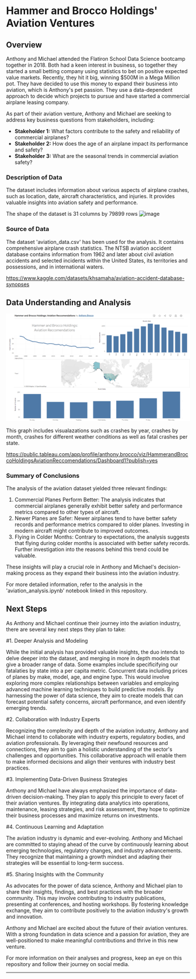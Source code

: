 # Hammer and Brocco Holdings' Aviation Ventures

## Overview

Anthony and Michael attended the Flatiron School Data Science bootcamp together in 2018. Both had a keen interest in business, so together they started a small betting company using statistics to bet on positive expected value markets. Recently, they hit it big, winning $500M in a Mega Million pot. They have decided to use this money to expand their business into aviation, which is Anthony's pet passion. They use a data-dependent approach to decide which projects to pursue and have started a commercial airplane leasing company.

As part of their aviation venture, Anthony and Michael are seeking to address key business questions from stakeholders, including:

- **Stakeholder 1:** What factors contribute to the safety and reliability of commercial airplanes?
- **Stakeholder 2:** How does the age of an airplane impact its performance and safety?
- **Stakeholder 3:** What are the seasonal trends in commercial aviation safety?

### Description of Data

The dataset includes information about various aspects of airplane crashes, such as location, date, aircraft characteristics, and injuries. It provides valuable insights into aviation safety and performance.

The shape of the dataset is 31 columns by 79899 rows
![image](https://github.com/brocc12/dsc-phase-1-project-v3/assets/126965400/efa7cf35-c831-4204-9410-b0120b3a8305)

### Source of Data

The dataset 'aviation_data.csv' has been used for the analysis. It contains comprehensive airplane crash statistics.
The NTSB aviation accident database contains information from 1962 and later about civil aviation accidents and selected incidents within the United States, its territories and possessions, and in international waters.

https://www.kaggle.com/datasets/khsamaha/aviation-accident-database-synopses

## Data Understanding and Analysis
![Alt text](./images/tableu_hbh.png)

This graph includes visualazations such as crashes by year, crashes by month, crashes for different weather conditions as well as fatal crashes per state.

https://public.tableau.com/app/profile/anthony.brocco/viz/HammerandBroccoHoldingsAviationReccomendations/Dashboard1?publish=yes

### Summary of Conclusions

The analysis of the aviation dataset yielded three relevant findings:

1. Commercial Planes Perform Better: The analysis indicates that commercial airplanes generally exhibit better safety and performance metrics compared to other types of aircraft.
2. Newer Planes are Safer: Newer airplanes tend to have better safety records and performance metrics compared to older planes. Investing in modern aircraft might contribute to improved outcomes.
3. Flying in Colder Months: Contrary to expectations, the analysis suggests that flying during colder months is associated with better safety records. Further investigation into the reasons behind this trend could be valuable.

These insights will play a crucial role in Anthony and Michael's decision-making process as they expand their business into the aviation industry.

For more detailed information, refer to the analysis in the 'aviation_analysis.ipynb' notebook linked in this repository.

## Next Steps

As Anthony and Michael continue their journey into the aviation industry, there are several key next steps they plan to take:

#1. Deeper Analysis and Modeling

While the initial analysis has provided valuable insights, the duo intends to delve deeper into the dataset, and merging in more in depth models that give a broader range of data. Some examples include specificifying our fatalaties by state into a per capita metric. Concurrent data including prices of planes by make, model, age, and engine type.  This would involve exploring more complex relationships between variables and employing advanced machine learning techniques to build predictive models. By harnessing the power of data science, they aim to create models that can forecast potential safety concerns, aircraft performance, and even identify emerging trends.

#2. Collaboration with Industry Experts

Recognizing the complexity and depth of the aviation industry, Anthony and Michael intend to collaborate with industry experts, regulatory bodies, and aviation professionals. By leveraging their newfound resources and connections, they aim to gain a holistic understanding of the sector's challenges and opportunities. This collaborative approach will enable them to make informed decisions and align their ventures with industry best practices.

#3. Implementing Data-Driven Business Strategies

Anthony and Michael have always emphasized the importance of data-driven decision-making. They plan to apply this principle to every facet of their aviation ventures. By integrating data analytics into operations, maintenance, leasing strategies, and risk assessment, they hope to optimize their business processes and maximize returns on investments.

#4. Continuous Learning and Adaptation

The aviation industry is dynamic and ever-evolving. Anthony and Michael are committed to staying ahead of the curve by continuously learning about emerging technologies, regulatory changes, and industry advancements. They recognize that maintaining a growth mindset and adapting their strategies will be essential to long-term success.

#5. Sharing Insights with the Community

As advocates for the power of data science, Anthony and Michael plan to share their insights, findings, and best practices with the broader community. This may involve contributing to industry publications, presenting at conferences, and hosting workshops. By fostering knowledge exchange, they aim to contribute positively to the aviation industry's growth and innovation.

Anthony and Michael are excited about the future of their aviation ventures. With a strong foundation in data science and a passion for aviation, they are well-positioned to make meaningful contributions and thrive in this new venture.

For more information on their analyses and progress, keep an eye on this repository and follow their journey on social media.

---

